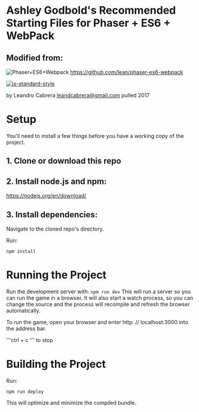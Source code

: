 # Ashley Godbold's Recommended Starting Files for Phaser + ES6 + WebPack


## Modified from:
![Phaser+ES6+Webpack](https://raw.githubusercontent.com/lean/phaser-es6-webpack/master/assets/images/phaser-es6-webpack.jpg)
https://github.com/lean/phaser-es6-webpack

[![js-standard-style](https://cdn.rawgit.com/feross/standard/master/badge.svg)](https://github.com/feross/standard)

by Leandro Cabrera <leandcabrera@gmail.com>
pulled 2017


# Setup
You'll need to install a few things before you have a working copy of the project.

## 1. Clone or download this repo

## 2. Install node.js and npm:

https://nodejs.org/en/download/ 


## 3. Install dependencies:

Navigate to the cloned repo's directory.

Run:

```npm install``` 


# Running the Project
Run the development server with:
```npm run dev```
This will run a server so you can run the game in a browser. It will also start a watch process, so you can change the source and the process will recompile and refresh the browser automatically.

To run the game, open your browser and enter http: // localhost:3000 into the address bar.

'''ctrl  +  c ''' to stop


# Building the Project
Run:

```npm run deploy```

This will optimize and minimize the compiled bundle.
